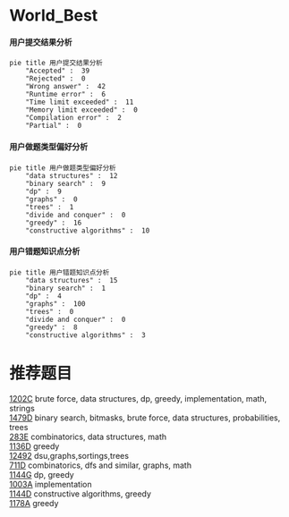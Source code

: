 # World_Best

<!-- tabs:start -->



#### **用户提交结果分析**

```mermaid
pie title 用户提交结果分析
    "Accepted" :  39
    "Rejected" :  0
    "Wrong answer" :  42
    "Runtime error" :  6
    "Time limit exceeded" :  11
    "Memory limit exceeded" :  0
    "Compilation error" :  2
    "Partial" :  0
```

#### **用户做题类型偏好分析**

```mermaid
pie title 用户做题类型偏好分析
    "data structures" :  12
    "binary search" :  9
    "dp" :  9
    "graphs" :  0
    "trees" :  1
    "divide and conquer" :  0
    "greedy" :  16
    "constructive algorithms" :  10
```
#### **用户错题知识点分析**

```mermaid
pie title 用户错题知识点分析
    "data structures" :  15
    "binary search" :  1
    "dp" :  4
    "graphs" :  100
    "trees" :  0
    "divide and conquer" :  0
    "greedy" :  8
    "constructive algorithms" :  3
```



<!-- tabs:end -->
# 推荐题目
[1202C](https://codeforces.com/contest/1202/problem/C)		brute force,
                        data structures,
                        dp,
                        greedy,
                        implementation,
                        math,
                        strings		  
[1479D](https://codeforces.com/contest/1479/problem/D)		binary search,
                        bitmasks,
                        brute force,
                        data structures,
                        probabilities,
                        trees		  
[283E](https://codeforces.com/contest/283/problem/E)		combinatorics,
                        data structures,
                        math		  
[1136D](https://codeforces.com/contest/1136/problem/D)		greedy		  
[12492](https://codeforces.com/contest/1249/problem/2)		dsu,graphs,sortings,trees		  
[711D](https://codeforces.com/contest/711/problem/D)		combinatorics,
                        dfs and similar,
                        graphs,
                        math		  
[1144G](https://codeforces.com/contest/1144/problem/G)		dp,
                        greedy		  
[1003A](https://codeforces.com/contest/1003/problem/A)		implementation		  
[1144D](https://codeforces.com/contest/1144/problem/D)		constructive algorithms,
                        greedy		  
[1178A](https://codeforces.com/contest/1178/problem/A)		greedy		  
